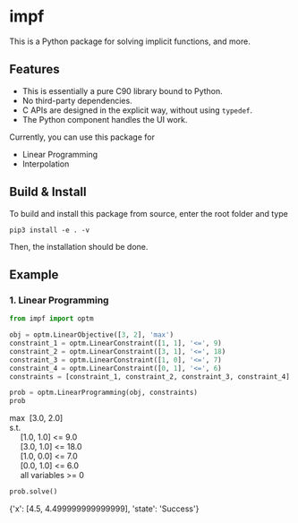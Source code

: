 # impf

This is a Python package for solving implicit functions, and more.



## Features

- This is essentially a pure C90 library bound to Python.
- No third-party dependencies.
- C APIs are designed in the explicit way, without using `typedef`.
- The Python component handles the UI work.

Currently, you can use this package for

- Linear Programming
- Interpolation



## Build & Install

To build and install this package from source, enter the root folder and type

```shell
pip3 install -e . -v
```

Then, the installation should be done.



## Example

### 1. Linear Programming

```python
from impf import optm

obj = optm.LinearObjective([3, 2], 'max')
constraint_1 = optm.LinearConstraint([1, 1], '<=', 9)
constraint_2 = optm.LinearConstraint([3, 1], '<=', 18)
constraint_3 = optm.LinearConstraint([1, 0], '<=', 7)
constraint_4 = optm.LinearConstraint([0, 1], '<=', 6)
constraints = [constraint_1, constraint_2, constraint_3, constraint_4]

prob = optm.LinearProgramming(obj, constraints)
prob
```

<div>
max&nbsp;&nbsp;[3.0, 2.0]<br>
s.t.<br>
&nbsp;&nbsp;&nbsp;&nbsp;&nbsp;[1.0, 1.0] <= 9.0<br>
&nbsp;&nbsp;&nbsp;&nbsp;&nbsp;[3.0, 1.0] <= 18.0<br>
&nbsp;&nbsp;&nbsp;&nbsp;&nbsp;[1.0, 0.0] <= 7.0<br>
&nbsp;&nbsp;&nbsp;&nbsp;&nbsp;[0.0, 1.0] <= 6.0<br>
&nbsp;&nbsp;&nbsp;&nbsp;&nbsp;all variables >= 0<br>
</div>

```python
prob.solve()
```

<div>
{'x': [4.5, 4.499999999999999], 'state': 'Success'}
</div>

